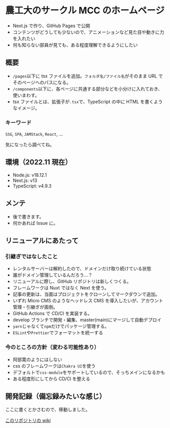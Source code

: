 # 農工大のサークル MCC のホームページ

- Next.js で作り、GitHub Pages で公開
- コンテンツがどうしても少ないので、アニメーションなど見た目や動きに力を入れたい
- 何も知らない部員が見ても、ある程度理解できるようにしたい

## 概要

- `/pages`以下に tsx ファイルを追加。`フォルダ名/ファイル名`がそのまま URL でそのページへのパスになる。
- `/components`以下に、各ページに共通する部分などを小分けに入れておき、使いまわす。
- tsx ファイルとは、拡張子が`.tsx`で、TypeScript の中に HTML を書くようなイメージ。

### キーワード

`SSG`, `SPA`, `JAMStack`, `React`, ...

気になったら調べてね。

## 環境（2022.11 現在）

- Node.js: v18.12.1
- Next.js: v13
- TypeScript: v4.9.3

## メンテ

- 後で書きます。
- 何かあれば Issue に。

## リニューアルにあたって

### 引継ぎではなしたこと

- レンタルサーバーは解約したので、ドメインだけ取り続けている状態
- 誰がドメイン管理しているんだろう...？
- リニューアルに際し、GitHub リポジトリは新しくつくる。
- フレームワークは Nuxt ではなく Next を使う。
- 記事の更新は、当面はプロジェクトをクローンしてマークダウンで追加。
- いずれ Micro CMS のようなヘッドレス CMS を導入したいが、アカウント管理・引継ぎが面倒。
- GitHub Actions で CD/CI を実装する。
- develop ブランチで開発・編集、master(main)にマージして自動デプロイ
- `yarn`じゃなくて`npm`だけでパッケージ管理する。
- `ESLint`や`Prettier`でフォーマットを統一する

### 今のところの方針（変わる可能性あり）

- 阿部寛のようにはしない
- css のフレームワークは`Chakra UI`を使う
- デフォルトで`css-module`をサポートしているので、そっちメインになるかも
- ある程度形にしてから CD/CI を整える

## 開発記録（備忘録みたいな感じ）

ここに書くとかさむので、移動しました。

[このリポジトリの wiki](https://github.com/tuatmcc/mcc-website/wiki)
